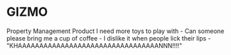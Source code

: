 # GIZMO
Property Management Product
I need more toys to play with - 
Can someone please bring me a cup of coffee - 
I dislike it when people lick their lips - 
"KHAAAAAAAAAAAAAAAAAAAAAAAAAAAAAAAAANNN!!!!"
